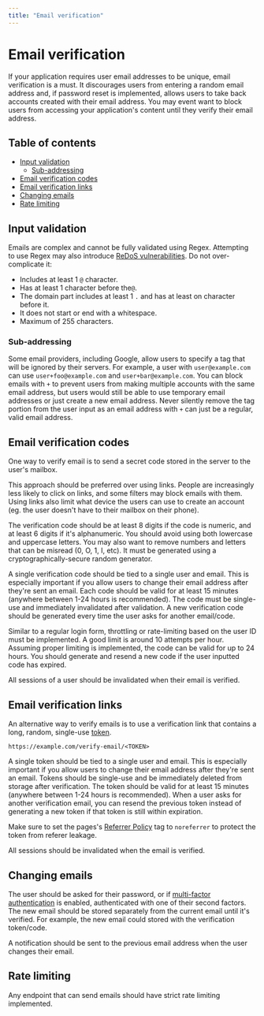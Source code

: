 ```yaml
---
title: "Email verification"
---
```


# Email verification

If your application requires user email addresses to be unique, email verification is a must. It discourages users from entering a random email address and, if password reset is implemented, allows users to take back accounts created with their email address. You may event want to block users from accessing your application's content until they verify their email address.

## Table of contents

- [Input validation](#input-validation)
	- [Sub-addressing](#sub-addressing)
- [Email verification codes](#email-verification-codes)
- [Email verification links](#email-verification-links)
- [Changing emails](#changing-emails)
- [Rate limiting](#rate-limiting)

## Input validation

Emails are complex and cannot be fully validated using Regex. Attempting to use Regex may also introduce [ReDoS vulnerabilities](https://owasp.org/www-community/attacks/Regular_expression_Denial_of_Service_-_ReDoS). Do not over-complicate it:

- Includes at least 1 `@` character.
- Has at least 1 character before the`@`.
- The domain part includes at least 1 `.` and has at least on character before it.
- It does not start or end with a whitespace.
- Maximum of 255 characters.

### Sub-addressing

Some email providers, including Google, allow users to specify a tag that will be ignored by their servers. For example, a user with `user@example.com` can use `user+foo@example.com` and `user+bar@example.com`. You can block emails with `+` to prevent users from making multiple accounts with the same email address, but users would still be able to use temporary email addresses or just create a new email address. Never silently remove the tag portion from the user input as an email address with `+` can just be a regular, valid email address.

## Email verification codes

One way to verify email is to send a secret code stored in the server to the user's mailbox.

This approach should be preferred over using links. People are increasingly less likely to click on links, and some filters may block emails with them. Using links also limit what device the users can use to create an account (eg. the user doesn't have to their mailbox on their phone).

The verification code should be at least 8 digits if the code is numeric, and at least 6 digits if it's alphanumeric. You should avoid using both lowercase and uppercase letters. You may also want to remove numbers and letters that can be misread (0, O, 1, I, etc). It must be generated using a cryptographically-secure random generator.

A single verification code should be tied to a single user and email. This is especially important if you allow users to change their email address after they're sent an email. Each code should be valid for at least 15 minutes (anywhere between 1-24 hours is recommended). The code must be single-use and immediately invalidated after validation. A new verification code should be generated every time the user asks for another email/code. 

Similar to a regular login form, throttling or rate-limiting based on the user ID must be implemented. A good limit is around 10 attempts per hour. Assuming proper limiting is implemented, the code can be valid for up to 24 hours. You should generate and resend a new code if the user inputted code has expired.

All sessions of a user should be invalidated when their email is verified.

## Email verification links

An alternative way to verify emails is to use a verification link that contains a long, random, single-use [token](/server-side-tokens.md).

```
https://example.com/verify-email/<TOKEN>
```

A single token should be tied to a single user and email. This is especially important if you allow users to change their email address after they're sent an email. Tokens should be single-use and be immediately deleted from storage after verification. The token should be valid for at least 15 minutes (anywhere between 1-24 hours is recommended). When a user asks for another verification email, you can resend the previous token instead of generating a new token if that token is still within expiration.

Make sure to set the pages's [Referrer Policy](https://developer.mozilla.org/en-US/docs/Web/HTTP/Headers/Referrer-Policy) tag to `noreferrer` to protect the token from referer leakage.

All sessions should be invalidated when the email is verified.

## Changing emails

The user should be asked for their password, or if [multi-factor authentication](/mfa.md) is enabled, authenticated with one of their second factors. The new email should be stored separately from the current email until it's verified. For example, the new email could stored with the verification token/code.

A notification should be sent to the previous email address when the user changes their email.

## Rate limiting

Any endpoint that can send emails should have strict rate limiting implemented.